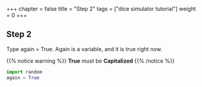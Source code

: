 +++
chapter = false
title = "Step 2"
tags = ["dice simulator tutorial"]
weight = 0
+++

## Step 2

Type again = True. Again is a variable, and it is true right now.

{{% notice warning %}}
**True** must be **Capitalized**
{{% /notice %}}

```python
import random
again = True
```

